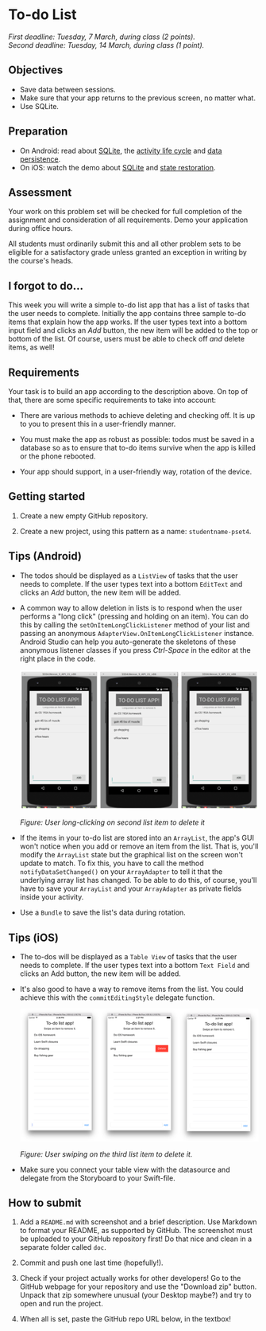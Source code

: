 # To-do List

*First deadline: Tuesday, 7 March, during class (2 points).*  
*Second deadline: Tuesday, 14 March, during class (1 point).*

## Objectives

- Save data between sessions.
- Make sure that your app returns to the previous screen, no matter what.
- Use SQLite.

## Preparation

- On Android: read about [SQLite](/android/sqlite), the [activity life cycle](/android/lifecycle) and [data persistence](/android/persistence).
- On iOS: watch the demo about [SQLite](/ios/sqlite) and [state restoration](/ios/state).

## Assessment

Your work on this problem set will be checked for full completion of the assignment and consideration of all requirements. Demo your application during office hours.

All students must ordinarily submit this and all other problem sets to be eligible for a satisfactory grade unless granted an exception in writing by the course's heads.

## I forgot to do...

This week you will write a simple to-do list app that has a list of tasks that the user needs to complete. Initially the app contains three sample to-do items that explain how the app works. If the user types text into a bottom input field and clicks an *Add* button, the new item will be added to the top or bottom of the list. Of course, users must be able to check off *and* delete items, as well!

## Requirements

Your task is to build an app according to the description above. On top of that, there are some specific requirements to take into account:

- There are various methods to achieve deleting and checking off. It is up to you to present this in a user-friendly manner.

- You must make the app as robust as possible: todos must be saved in a database so as to ensure that to-do items survive when the app is killed or the phone rebooted.

- Your app should support, in a user-friendly way, rotation of the device.

## Getting started

1. Create a new empty GitHub repository.

2. Create a new project, using this pattern as a name: `studentname-pset4`.

## Tips (Android)

- The todos should be displayed as a `ListView` of tasks that the user needs to complete. If the user types text into a bottom `EditText` and clicks an *Add* button, the new item will be added.

- A common way to allow deletion in lists is to respond when the user performs a "long click" (pressing and holding on an item). You can do this by calling the `setOnItemLongClickListener` method of your list and passing an anonymous `AdapterView.OnItemLongClickListener` instance. Android Studio can help you auto-generate the skeletons of these anonymous listener classes if you press *Ctrl-Space* in the editor at the right place in the code.

	![Screenshot from Android](todo.png)

	*Figure: User long-clicking on second list item to delete it*

- If the items in your to-do list are stored into an `ArrayList`, the app's GUI won't notice when you add or remove an item from the list. That is, you'll modify the `ArrayList` state but the graphical list on the screen won't update to match. To fix this, you have to call the method `notifyDataSetChanged()` on your `ArrayAdapter` to tell it that the underlying array list has changed. To be able to do this, of course, you'll have to save your `ArrayList` and your `ArrayAdapter` as private fields inside your activity.

- Use a `Bundle` to save the list's data during rotation.

## Tips (iOS)

- The to-dos will be displayed as a `Table View` of tasks that the user needs to complete. If the user types text into a bottom `Text Field` and clicks an Add button, the new item will be added.

- It's also good to have a way to remove items from the list. You could achieve this with the `commitEditingStyle` delegate function.

	![Screenshot from iOS](todo_ios.png)

	*Figure: User swiping on the third list item to delete it.*

- Make sure you connect your table view with the datasource and delegate from the Storyboard to your Swift-file.

## How to submit

1. Add a `README.md` with screenshot and a brief description. Use Markdown to format your README, as supported by GitHub. The screenshot must be uploaded to your GitHub repository first! Do that nice and clean in a separate folder called `doc`.

2. Commit and push one last time (hopefully!).

3. Check if your project actually works for other developers! Go to the GitHub webpage for your repository and use the "Download zip" button. Unpack that zip somewhere unusual (your Desktop maybe?) and try to open and run the project.

4. When all is set, paste the GitHub repo URL below, in the textbox!
